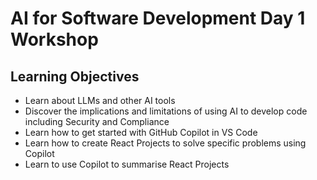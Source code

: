 # AI for Software Development Day 1 Workshop

## Learning Objectives

- Learn about LLMs and other AI tools
- Discover the implications and limitations of using AI to develop code including Security and Compliance
- Learn how to get started with GitHub Copilot in VS Code
- Learn how to create React Projects to solve specific problems using Copilot
- Learn to use Copilot to summarise React Projects